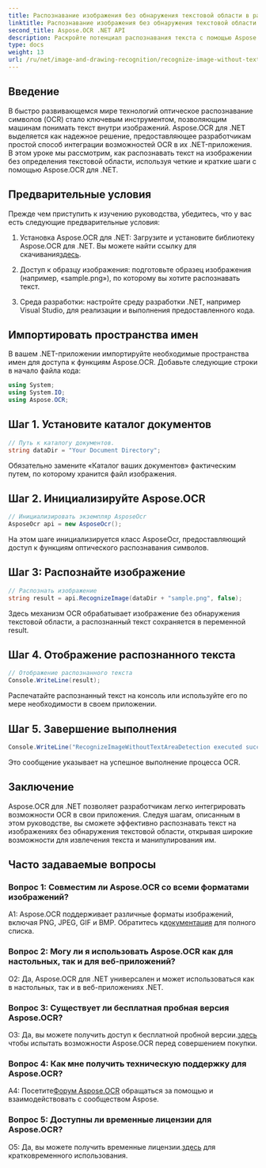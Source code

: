 ```yaml
---
title: Распознавание изображения без обнаружения текстовой области в распознавании изображений OCR
linktitle: Распознавание изображения без обнаружения текстовой области в распознавании изображений OCR
second_title: Aspose.OCR .NET API
description: Раскройте потенциал распознавания текста с помощью Aspose.OCR для .NET. Распознавайте текст на изображениях без особых усилий.
type: docs
weight: 13
url: /ru/net/image-and-drawing-recognition/recognize-image-without-text-area-detection/
---
```

## Введение

В быстро развивающемся мире технологий оптическое распознавание символов (OCR) стало ключевым инструментом, позволяющим машинам понимать текст внутри изображений. Aspose.OCR для .NET выделяется как надежное решение, предоставляющее разработчикам простой способ интеграции возможностей OCR в их .NET-приложения. В этом уроке мы рассмотрим, как распознавать текст на изображении без определения текстовой области, используя четкие и краткие шаги с помощью Aspose.OCR для .NET.

## Предварительные условия

Прежде чем приступить к изучению руководства, убедитесь, что у вас есть следующие предварительные условия:

1.  Установка Aspose.OCR для .NET: Загрузите и установите библиотеку Aspose.OCR для .NET. Вы можете найти ссылку для скачивания[здесь](https://releases.aspose.com/ocr/net/).

2. Доступ к образцу изображения: подготовьте образец изображения (например, «sample.png»), по которому вы хотите распознавать текст.

3. Среда разработки: настройте среду разработки .NET, например Visual Studio, для реализации и выполнения предоставленного кода.

## Импортировать пространства имен

В вашем .NET-приложении импортируйте необходимые пространства имен для доступа к функциям Aspose.OCR. Добавьте следующие строки в начало файла кода:

```csharp
using System;
using System.IO;
using Aspose.OCR;
```

## Шаг 1. Установите каталог документов

```csharp
// Путь к каталогу документов.
string dataDir = "Your Document Directory";
```

Обязательно замените «Каталог ваших документов» фактическим путем, по которому хранится файл изображения.

## Шаг 2. Инициализируйте Aspose.OCR

```csharp
// Инициализировать экземпляр AsposeOcr
AsposeOcr api = new AsposeOcr();
```

На этом шаге инициализируется класс AsposeOcr, предоставляющий доступ к функциям оптического распознавания символов.

## Шаг 3: Распознайте изображение

```csharp
// Распознать изображение
string result = api.RecognizeImage(dataDir + "sample.png", false);
```

Здесь механизм OCR обрабатывает изображение без обнаружения текстовой области, а распознанный текст сохраняется в переменной result.

## Шаг 4. Отображение распознанного текста

```csharp
// Отображение распознанного текста
Console.WriteLine(result);
```

Распечатайте распознанный текст на консоль или используйте его по мере необходимости в своем приложении.

## Шаг 5. Завершение выполнения

```csharp
Console.WriteLine("RecognizeImageWithoutTextAreaDetection executed successfully");
```

Это сообщение указывает на успешное выполнение процесса OCR.

## Заключение

Aspose.OCR для .NET позволяет разработчикам легко интегрировать возможности OCR в свои приложения. Следуя шагам, описанным в этом руководстве, вы сможете эффективно распознавать текст на изображениях без обнаружения текстовой области, открывая широкие возможности для извлечения текста и манипулирования им.

## Часто задаваемые вопросы

### Вопрос 1: Совместим ли Aspose.OCR со всеми форматами изображений?

 A1: Aspose.OCR поддерживает различные форматы изображений, включая PNG, JPEG, GIF и BMP. Обратитесь к[документация](https://reference.aspose.com/ocr/net/) для полного списка.

### Вопрос 2: Могу ли я использовать Aspose.OCR как для настольных, так и для веб-приложений?

О2: Да, Aspose.OCR для .NET универсален и может использоваться как в настольных, так и в веб-приложениях .NET.

### Вопрос 3: Существует ли бесплатная пробная версия Aspose.OCR?

 О3: Да, вы можете получить доступ к бесплатной пробной версии.[здесь](https://releases.aspose.com/) чтобы испытать возможности Aspose.OCR перед совершением покупки.

### Вопрос 4: Как мне получить техническую поддержку для Aspose.OCR?

 А4: Посетите[Форум Aspose.OCR](https://forum.aspose.com/c/ocr/16) обращаться за помощью и взаимодействовать с сообществом Aspose.

### Вопрос 5: Доступны ли временные лицензии для Aspose.OCR?

 О5: Да, вы можете получить временные лицензии.[здесь](https://purchase.aspose.com/temporary-license/) для кратковременного использования.